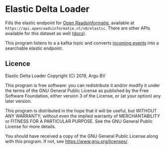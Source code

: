 # Elastic Delta Loader

Fills the elastic endpoint for [Open Raadsinformatie](https://github.com/openstate/open-raadsinformatie/), available at
`https://api.openraadsinformatie.nl/v0/elastic`. There are other APIs available for this dataset as well
([docs](https://docs.openraadsinformatie.nl)).

This program listens to a a kafka topic and converts [incoming events](https://github.com/ontola/linked-delta) into a
searchable elastic endpoint.

## Licence
Elastic Delta Loader
Copyright (C) 2019, Argu BV

This program is free software: you can redistribute it and/or modify
it under the terms of the GNU General Public License as published by
the Free Software Foundation, either version 3 of the License, or
(at your option) any later version.

This program is distributed in the hope that it will be useful,
but WITHOUT ANY WARRANTY; without even the implied warranty of
MERCHANTABILITY or FITNESS FOR A PARTICULAR PURPOSE.  See the
GNU General Public License for more details.

You should have received a copy of the GNU General Public License
along with this program.  If not, see <https://www.gnu.org/licenses/>.
